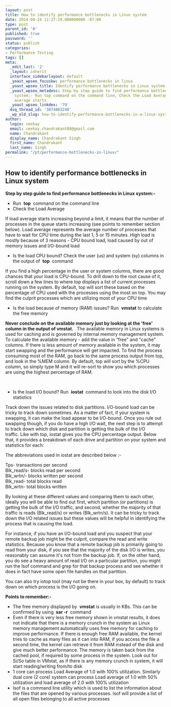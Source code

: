 ```yaml
---
layout: post
title: How to identify performance bottlenecks in Linux system
date: 2014-09-24 11:27:29.000000000 -07:00
type: post
parent_id: '0'
published: true
password: ''
status: publish
categories:
- Performance Testing
tags: []
meta:
  _edit_last: '2'
  _layout: inherit
  interface_sidebarlayout: default
  _yoast_wpseo_focuskw: performance bottlenecks in linux
  _yoast_wpseo_title: Identify performance bottlenecks in Linux system - TechSquids
  _yoast_wpseo_metadesc: Step by step guide to find performance bottlenecks in Linux
    system:- Run top command on the command line, Check the Load Average - If load
    average starts
  _yoast_wpseo_linkdex: '79'
  dsq_thread_id: '3074863248'
  _wp_old_slug: how-to-identify-performance-bottlenecks-in-a-linux-system
author:
  login: ceekay
  email: ceekay.chandrakant88@gmail.com
  name: Chandrakant
  display_name: Chandrakant Singh
  first_name: Chandrakant
  last_name: Singh
permalink: "/pt/performance-bottlenecks-in-linux/"
---
```

## How to identify performance bottlenecks in Linux system

 **Step by step guide to find performance bottlenecks in Linux system:-**

- Run&nbsp; **top&nbsp;** command on the command line
- Check the Load Average

If load average starts increasing beyond a limit, it means that the number of processes in the queue starts increasing (see points to remember section below). Load average represents the average number of processes that have to wait for CPU time during the last 1, 5 or 15 minutes. High load is mostly because of 3 reasons -&nbsp;CPU bound load, load caused by out of memory issues and I/O-bound load

- Is the load CPU bound? Check the user (us) and system (sy) columns in the output of&nbsp; **top&nbsp;** command

If you find a high percentage in the user or system columns, there are good chances that your load is CPU-bound. To drill down to the root cause of it, scroll down a few lines to where top displays a list of current processes running on the system. By default, top will sort these based on the percentage of CPU used with the processes using the most on top. You may find the culprit processes which are utilizing most of your CPU time

- Is the load because of memory (RAM) issues? Run&nbsp; **vmstat** to calculate the free memory

**​​​Never conclude on the available memory just by looking at the 'free' column in the output of vmstat.&nbsp;** &nbsp;The available memory in Linux systems is used for caching and is governed by internal memory management system. To calculate the available memory - add the value in “free" and "cache" columns. If there is less amount of memory available in the system, it may start swapping and the performance will get impacted. To find the process consuming most of the RAM,&nbsp;go back to the same process output from top, and look in the %MEM column. By default, top will sort by the %CPU column, so simply type M and it will re-sort to show you which processes are using the highest percentage of RAM.

&nbsp;

- Is the load I/O bound? Run&nbsp; **iostat&nbsp;** command to look into the disk I/O statistics

Track down the issues related to disk partitions. I/O-bound load can be tricky to track down sometimes. As a matter of fact, if your system is swapping, it can make the load appear to be I/O-bound. Once you rule out swapping though, if you do have a high I/O wait, the next step is to attempt to track down which disk and partition is getting the bulk of the I/O traffic.&nbsp;Like with top, iostat gives you the CPU percentage output. Below that, it provides a breakdown of each drive and partition on your system and statistics for each:

The abbreviations used in iostat are described below :-

Tps- transactions per second  
Blk\_read/s- blocks read per second  
Blk\_wrtn/- blocks written per second  
Blk\_read- total blocks read  
Blk\_wrtn- total blocks written

By looking at these different values and comparing them to each other, ideally you will be able to find out first, which partition (or partitions) is getting the bulk of the I/O traffic, and second, whether the majority of that traffic is reads (Blk\_read/s) or writes (Blk\_wrtn/s). It can be tricky to track down the I/O related issues but these values will be helpful in identifying the process that is causing the load.

For instance, if you have an I/O-bound load and you suspect that your remote backup job might be the culprit, compare the read and write statistics. Because you know that a remote backup job is primarily going to read from your disk, if you see that the majority of the disk I/O is writes, you reasonably can assume it's not from the backup job. If, on the other hand, you do see a heavy amount of read I/O on a particular partition, you might run the lsof command and grep for that backup process and see whether it does in fact have some open file handles on that partition.

You can also try iotop tool (may not be there in your box, by default) to track down on which process is the I/O going on.

**Points to remember:-**

- The free memory displayed by&nbsp; **vmstat** is usually in KBs. This can be confirmed by using **&nbsp;sar -r** &nbsp;command
- Even if there is very less free memory shown in vmstat results, it does not indicate that there is a memory crunch in the system as Linux memory management automatically uses free memory for caching to improve performance.&nbsp;If there is enough free RAM available, the kernel tries to cache as many files as it can into RAM, if you access the file a second time, the kernel can retrieve it from RAM instead of the disk and give much better performance. The memory is taken back from the cached pool, if required by some process in the system. Look out for Si/So table in VMstat, as if there is any memory crunch in system, it will start reading/writing from/to disk
- 1 core can process Load Average of 1.0 with 100% utilization. Similarly dual core (2 core) system can process Load average of 1.0 with 50% utilization and load average of 2.0 with 100% utilization
- lsof is a command line utility which is used to list the information about the files that are opened by various processes. lsof will provide a list of all open files belonging to all active processes
